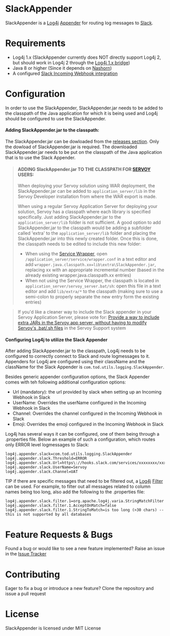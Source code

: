# SlackAppender
SlackAppender is a [Log4j](https://logging.apache.org/log4j) [Appender](https://logging.apache.org/log4j/2.x/manual/appenders.html) for routing log messages to [Slack](http://slack.com). 

# Requirements
- Log4j 1.x (SlackAppender currently does NOT directly support Log4j 2, but should work in Log4j 2 through the [Log4j 1.x bridge](https://logging.apache.org/log4j/2.x/manual/migration.html))
- Java 8 or higher (Since it depends on [Nashorn](https://en.wikipedia.org/wiki/Nashorn_(JavaScript_engine)))
- A configured [Slack Incoming Webhook integration](https://api.slack.com/incoming-webhooks)

# Configuration
In order to use the SlackAppender, SlackAppender.jar needs to be added to the classpath of the Java application for which it is being used and Log4j should be configured to use the SlackAppender.

#### Adding SlackAppender.jar to the classpath:
The SlackAppender.jar can be dowloaded from the [releases section](https://github.com/TheOrangeDots/SlackAppender/releases). Only the dowload of SlackAppender.jar is required. The downloaded SlackAppender.jar needs to be put on the classpath of the Java application that is to use the Slack Appender. 

>#### ADDING SlackAppender.jar TO THE CLASSPATH FOR [SERVOY](http://servoy.com) USERS:
>When deploying your Servoy solution using WAR deployment, the SlackAppender.jar can be added to `application_server/lib` in the Servoy Developer installation from where the WAR export is made.
>
>When using a regular Servoy Application Server for deploying your solution, Servoy has a classpath where each library is specified specifically. Just adding SlackAppender.jar to the `application_server/lib` folder is not sufficient. A good option to add SlackAppender.jar to the classpath would be adding a subfolder called 'extra' to the `application_server/lib` folder and placing the SlackAppender.jar into this newly created folder. Once this is done, the classpath needs to be edited to include this new folder:
>- When using the [Service Wrapper](https://wiki.servoy.com/display/public/DOCS/Running+the+Server+As+a+Service), open `/application_server/service/wrapper.conf` in a text editor and add `wrapper.java.classpath.xx=lib\extra\SlackAppender.jar`, replacing xx with an appropriate incremental number (based in the already existing wrapper.java.classpath.xx entries)
>- When not using the Service Wrapper, the classpath is located in `application_server/servoy_server.bat/sh`: open this file in a text editor and add `lib/extra/*` to the classpath (making sure to use a semi-colon to properly separate the new entry form the existing entries)

>If you'd like a cleaner way to include the Slack appender in your Servoy Application Server, please vote for: [Provide a way to include extra JARs in the Servoy app server, without having to modify Servoy's .bat/.sh files](https://support.servoy.com/browse/SVY-9450) in the Servoy Support system

#### Configuring Log4j to utilize the Slack Appender
After adding SlackAppender.jar to the classpath, Log4j needs to be configured to correctly connect to Slack and route logmessages to it. Appenders for Log4j are configured using their className and the className for the Slack Appender is `com.tod.utils.logging.SlackAppender`.

Besides generic appender configuration options, the Slack Appender comes with teh following additional configuration options:
- Url (mandatory): the url provided by slack when setting up an Incoming Webhook in Slack 
- UserName: Overrides the userName configured in the Incoming Webhook in Slack
- Channel: Overrides the channel configured in the Incoming Webhook in Slack
- Emoji: Overrides the emoji configured in the Incoming Webhook in Slack

Log4j has several ways it can be configured, one of them being through a .properties file. Below an example of such a configuration, which routes only ERROR level logmessages to Slack:
```
log4j.appender.slack=com.tod.utils.logging.SlackAppender
log4j.appender.slack.Threshold=ERROR
log4j.appender.slack.Url=https\://hooks.slack.com/services/xxxxxxxx/xxxxxxxxx/xxxxxxxxxxxxxxxxxxxxxxxxxxx
log4j.appender.slack.UserName=Servoy
log4j.appender.slack.Channel=UAT
```

TIP if there are specific messages that need to be filtered out, a [Log4j](https://logging.apache.org/log4j) [Filter](http://logging.apache.org/log4j/1.2/apidocs/org/apache/log4j/spi/Filter.html) can be used. For example, to filter out all messages related to column names being too long, also add the following to the .properties file:
```
log4j.appender.slack.filter.1=org.apache.log4j.varia.StringMatchFilter
log4j.appender.slack.filter.1.AcceptOnMatch=false
log4j.appender.slack.filter.1.StringToMatch=is too long (>30 chars) -- this is not supported by all databases
```
# Feature Requests & Bugs
Found a bug or would like to see a new feature implemented? Raise an issue in the [Issue Tracker](https://github.com/TheOrangeDots/SlackAppender/issues)

# Contributing
Eager to fix a bug or introduce a new feature? Clone the repository and issue a pull request

# License
SlackAppender is licensed under MIT License
